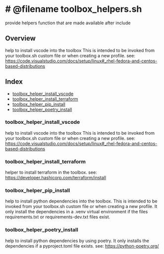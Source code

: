 # # @filename toolbox_helpers.sh

provide helpers function that are made available after include

## Overview

help to install vscode into the toolbox
This is intended to be invoked from your toolbox.sh custom file or
when creating a new profile.
see: https://code.visualstudio.com/docs/setup/linux#_rhel-fedora-and-centos-based-distributions

## Index

* [toolbox_helper_install_vscode](#toolboxhelperinstallvscode)
* [toolbox_helper_install_terraform](#toolboxhelperinstallterraform)
* [toolbox_helper_pip_install](#toolboxhelperpipinstall)
* [toolbox_helper_poetry_install](#toolboxhelperpoetryinstall)

### toolbox_helper_install_vscode

help to install vscode into the toolbox
This is intended to be invoked from your toolbox.sh custom file or
when creating a new profile.
see: https://code.visualstudio.com/docs/setup/linux#_rhel-fedora-and-centos-based-distributions

### toolbox_helper_install_terraform

helper to install terraform in the toolbox.
see: https://developer.hashicorp.com/terraform/install

### toolbox_helper_pip_install

help to install python dependencies into the toolbox.
This is intended to be invoked from your toolbox.sh custom file or when
creating a new profile. It only install the dependencies in a .venv virtual
environment if the files requirements.txt or requirements-dev.txt files
exist.

### toolbox_helper_poetry_install

help to install python dependencies by using poetry.
It only installs the dependencies if a pyproject.toml file exists.
see: https://python-poetry.org/

